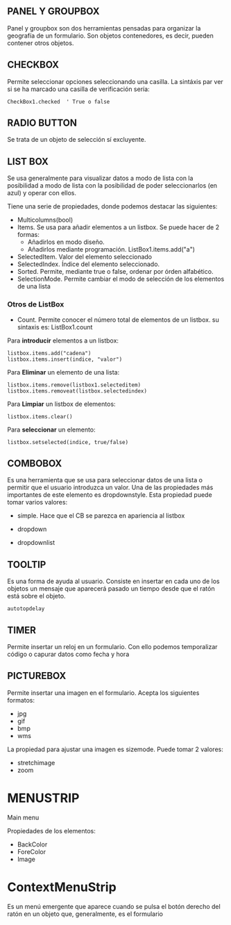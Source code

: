 PANEL Y GROUPBOX
----------------
Panel y groupbox son dos herramientas pensadas para organizar la geografía de un
formulario. Son objetos contenedores, es decir, pueden contener otros objetos.

CHECKBOX
--------
Permite seleccionar opciones seleccionando una casilla. La sintáxis par ver si se
ha marcado una casilla de verificación sería:

	CheckBox1.checked  ' True o false

RADIO BUTTON
------------
Se trata de un objeto de selección sí excluyente.


LIST BOX
--------
Se usa generalmente para visualizar datos a modo de lista con la posibilidad a modo
de lista con la posibilidad de poder seleccionarlos (en azul) y operar con ellos.

Tiene una serie de propiedades, donde podemos destacar las siguientes:
* Multicolumns(bool)
* Items. Se usa para añadir elementos a un listbox. Se puede hacer de 2 formas:
	* Añadirlos en modo diseño.
	* Añadirlos mediante programación. ListBox1.items.add("a")
* SelectedItem. Valor del elemento seleccionado
* SelectedIndex. Índice del elemento seleccionado.
* Sorted. Permite, mediante true o false, ordenar por órden alfabético.
* SelectionMode. Permite cambiar el modo de selección de los elementos de una lista

### Otros  de ListBox

* Count. Permite conocer el número total de elementos de un listbox. su sintaxis
es: ListBox1.count

Para __introducir__ elementos a un listbox:
	
	listbox.items.add("cadena")
	listbox.items.insert(indice, "valor")

Para __Eliminar__ un elemento de una lista:

	listbox.items.remove(listbox1.selecteditem)
	listbox.items.removeat(listbox.selectedindex)

Para __Limpiar__ un listbox de elementos:

	listbox.items.clear()

Para __seleccionar__ un elemento:

	listbox.setselected(indice, true/false)


COMBOBOX
--------
Es una herramienta que se usa para seleccionar datos de una lista o permitir que 
el usuario introduzca un valor. Una de las propiedades más importantes de este
elemento es dropdownstyle. Esta propiedad puede tomar varios valores:
* simple. 
Hace que el CB se parezca en apariencia al listbox
* dropdown

* dropdownlist



TOOLTIP
-------
Es una forma de ayuda al usuario. Consiste en insertar en cada uno de los objetos
un mensaje que aparecerá pasado un tiempo desde que el ratón está sobre el objeto.

	autotopdelay

TIMER
-----
Permite insertar un reloj en un formulario. Con ello podemos temporalizar código
o capurar datos como fecha y hora

PICTUREBOX
----------
Permite insertar una imagen en el formulario. Acepta los siguientes formatos:
* jpg
* gif
* bmp
* wms

La propiedad para ajustar una imagen es sizemode. Puede tomar 2 valores:
* stretchimage
* zoom


MENUSTRIP
=========
Main menu

Propiedades de los elementos:
* BackColor
* ForeColor
* Image


ContextMenuStrip
================
Es un menú emergente que aparece cuando se pulsa el botón derecho del ratón en un
objeto que, generalmente, es el formulario
